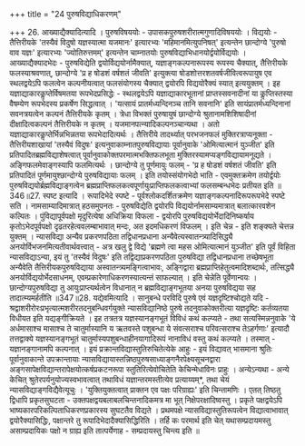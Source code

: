 +++
title = "24 पुरुषविद्याधिकरणम्"

+++
26. आख्याद्यैक्यादित्यादि । पुरुषविषययोः - उपासकपुरुषशरीरात्मगुणादिविषययोः । विद्ययोः - तैत्तिरीयके 'तस्यैवं विदुषो यज्ञस्यात्मा यजमानः' इत्यारभ्यः 'महिमानमित्युपनिषत्' इत्यन्तेन छान्दोग्ये 'पुरुषो वाव यज्ञः' इत्यारभ्यः 'ज्योतिरुत्तमम्' इत्यन्तेन चाम्नातयोः पुरुषविद्याभिधानयोर्द्वयोर्विद्ययोः । आख्याद्यैक्यादभेदः - पुरुषविद्येति द्वयोर्विद्ययोर्नामैक्यात्, यज्ञाङ्गकल्पनारूपस्य रूपस्य चैक्यात्, तैत्तिरीयके फलस्याश्रवणात्, छान्दोग्ये 'प्र ह षोडशं वर्षशतं जीवति' इत्युक्त्या षोडशोत्तरशतवर्षजीवित्वरूपायुष एव स्थलद्वयेऽपि फलत्वेन कल्पनीयत्वात् फलसंयोगस्य चैक्यात् द्वयोरपि विद्ययोरैक्यं स्यात् इत्ययुक्तम् । इह यज्ञाद्याकारकॢप्तेर्विषमतया रूपभेदप्रसिद्धेः - स्थलद्वयेऽपि यज्ञाद्याकारभूतानां प्राप्तस्सवनादीनां या कॢप्तिस्तस्या वैषम्येण रूपभेदस्य प्रकर्षेण सिद्धत्वात् । 'यत्सायं प्रातर्मध्यन्दिनञ्च तानि सवनानि' इति सायंप्रातर्मध्यन्दिनानां सवनत्रयत्वेन कल्पनं तैत्तिरीयके कृतम् । त्रेधा विभक्तं पुरुषायुषं छान्दोग्ये श्रुतानामशिशिषादीनां दीक्षादित्वकल्पनं तैत्तिरीयके न कृतम् । यजमानपत्न्यादिकल्पनञ्चान्यथा । अतो यज्ञाद्याकारकॢप्तेर्भिन्नभिन्नतया रूपभेदादित्यर्थः । तैत्तिरीये तादर्थ्यात् परभजनफलं मुक्तिरत्राप्यनूक्ता - तैत्तिरीयशाखायां 'तस्यैवं विदुषः' इत्यनुवाकाम्नातपुरुषविद्यायाः पूर्वानुवाके 'ओमित्यात्मानं युञ्जीत' इति प्रतिपादितब्रह्मविद्याशेषत्वात् पूर्वानुवाकोक्तपरमात्मभक्तिफलभूता मुक्तिरस्यामप्यङ्गविद्यायामनूद्यते ।अङ्गिफलमेवाङ्गस्यापि फलमित्यर्थः । छान्दोग्ये तु पूर्णमायुः फलम् - 'प्र ह षोडशं वर्षशतं जीवति' इति प्रतिपादितं पूर्णमायुश्छान्दोग्ये पुरुषविद्यायाः फलम् । इति तयोस्संयोगभेदो भाति - एवमुक्तक्रमेण तयोर्द्वयोः पुरुषविद्ययोर्ब्रह्मविद्याङ्गत्वेन ब्रह्मप्राप्तिफलकत्वपूर्णायुःप्राप्तिफलकत्वाभ्यां फलसम्बन्धभेदः प्रतीयत इति ॥346॥27. स्पष्ट इत्यादि । रूपादिभेदे स्पष्टे - पूर्वश्लोकदर्शितक्रमेण यज्ञाङ्गकल्पनादिरूपरूपभेदे स्पष्टे सति । नामसाम्यादिमात्रात् हठसमुपनतः - पुरुषविद्येति द्वयोरपि विद्ययोर्नामसाम्यमात्रात् बलात्कारवशेन कल्पितः । पुंविद्यापूर्वपक्षो मृदुरित्येषा अधिक्रिया विफला - द्वयोरपि पुरुषविद्ययोर्भेदादिनिष्कर्षाय कृतोऽभेदपूर्वपक्षो दृढतरहेत्ववलम्बाभावात् मन्दः, अत इदमधिकरणं विफलम् । इति चेन्न - इति शङ्क्यते चेत्तन्न युक्तम् । न्यासविद्या अन्यैव प्रकरणपठिता तद्विधानप्रधाना अन्यैवेत्यस्वातन्त्र्यादिसिद्ध्यै अनयोर्विभजनमित्यतीवार्थवत्त्वात् - अत्र खलु द्वे विद्ये 'ब्रह्मणे त्वा महस ओमित्यात्मानं युञ्जीत' इति पूर्वं विहिता न्यासविद्याऽन्या, इयं तु 'तस्यैवं विदुषः' इति तद्विद्याप्रकरणपठिता पुरुषविद्या तद्विधानप्रधाना तच्छेषभूता अन्यैवेति तैत्तिरीयकपुरुषविद्याया अस्वातन्त्र्यमङ्गित्वाभावः, अङ्गिद्वारा ब्रह्मप्राप्तिहेतुत्वमादिशब्दार्थः, तत्सिद्ध्यै अनयोर्विद्ययोर्भेदसाधनम्, एवम्प्रकारेणाधिकरणस्यात्यन्तं साफल्यात् । इति चेन्नेति पूर्वेणान्वयः । छान्दोग्यपुरुषविद्या तु आयुःप्राप्त्यर्थत्वेन विधानात् न ब्रह्मविद्याङ्गभूतया अनया पुरुषविद्यया सह तादात्म्यमर्हतीति ॥347॥28. यद्येवमित्यादि । सानुबन्धे परविदि पुरुषे एवं यज्ञदृष्टिश्चोद्यते यदि - श्रद्वाशरीरोरःप्रभृत्यात्मशरीरतदनुबन्धिवर्गयुक्ते न्यासविद्यानिष्ठे पुरुषे तदनुवाकोक्तरीत्या यज्ञदृष्टिः कर्तव्यतया विधीयत इति यद्यङ्गीक्रियते । इह तत्रतत्र यज्ञस्यानङ्गभूतं विविधं कथं कल्प्यते - तथा सत्यस्मिन्ननुवाके 'ये अर्धमासाश्च मासाश्च ते चातुर्मास्यानि य ऋतवस्ते पशुबन्धा ये संवत्सराश्च परिवत्सराश्च तेऽहर्गणाः' इत्यादौ तत्तद्वाक्ये यज्ञस्यानङ्गभूतं चातुर्मास्यपशुबन्धाहीनयागादिरूपं नानाविधं वस्तु कथं कल्प्यते । तस्मात् - यज्ञानङ्गानामपि कल्पनात् । इयं प्रक्रान्तविद्यास्तुतिरुचितेत्येके आहुः - इयं विद्यावत् भासमाना श्रुतिः पूर्वानुवाकान्ते उपक्रान्तायाः न्यासविद्यायास्तन्निष्ठपुरुषसाध्याङ्गनैरपेक्ष्यसूचनद्वारा अङ्गसापेक्षविद्यान्तरापेक्षयोत्कर्षप्रकटनरूपा स्तुतिरित्येवोचितेति केचिन्मेधाविनः प्राहुः । अन्येऽन्यथा - अन्ये केचित् श्रुतेरपर्यनुयोज्यस्वभावत्वात् तथाविधं यज्ञान्तरमस्तीत्येव प्रत्याय्यम्*, तथा चेयं न्यासविद्याङ्गविद्यैवेत्यूचुः । 'युक्तियुक्तत्वात् प्राक्तन एव पक्षः परिग्राह्यः' इति चिन्तामणिः । एतत् तिष्ठतु द्विधापि प्रकृतसुघटता - उक्तपक्षद्वयबलाबलचिन्तनादिकमत्र मा भूत् निक्षेपरक्षादिष्वस्तु । प्रकृते पक्षद्वयेऽपि भाष्यकारपरिकल्पिताधिकरणप्रकारस्य सुघटतैव विद्यते । प्रथमपक्षे न्यासविद्यास्तुतिरूपत्वेन विद्यात्वाभावात् द्वयोरैक्यासिद्धिः, पक्षान्तरे तु रूपादिभेदादैक्यासिद्धिरिति । तर्हि कः परमार्थ इति चेत् यथासम्प्रदायमस्तु असाम्प्रदायिकः पक्षो न ग्राह्य इति तात्पर्येणाह - सम्प्रदायस्तु चिन्त्य इति ॥